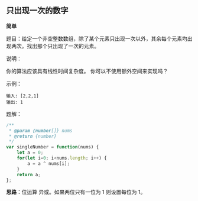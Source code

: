 ## 只出现一次的数字

**简单**

题目：给定一个非空整数数组，除了某个元素只出现一次以外，其余每个元素均出现两次。找出那个只出现了一次的元素。

说明：

你的算法应该具有线性时间复杂度。 你可以不使用额外空间来实现吗？

示例：

```
输入: [2,2,1]
输出: 1
```

题解：

```javascript
/**
 * @param {number[]} nums
 * @return {number}
 */
var singleNumber = function(nums) {
    let a = 0;
    for(let i=0; i<nums.length; i++) {
        a = a ^ nums[i];
    }
    return a;
};
```

**思路**：位运算 异或。如果两位只有一位为 1 则设置每位为 1。
